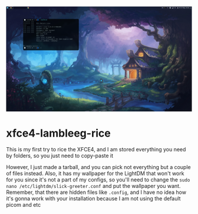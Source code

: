 ![This is how it looks like](XFCE4-rice.png)

# xfce4-lambleeg-rice

This is my first try to rice the XFCE4, and I am stored everything you need by folders, so you just need to copy-paste it

However, I just made a tarball, and you can pick not everything but a couple of files instead. Also, it has my wallpaper for the LightDM that won't work for you since it's not a part of my configs, so you'll need to change the `sudo nano /etc/lightdm/slick-greeter.conf` and put the wallpaper you want. Remember, that there are hidden files like `.config`, and I have no idea how it's gonna work with your installation because I am not using the default picom and etc
